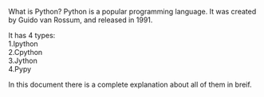 What is Python?
Python is a popular programming language. It was created by Guido van Rossum, and released in 1991.

It has 4 types:<br>
1.Ipython<br>
2.Cpython<br>
3.Jython<br>
4.Pypy<br>

In this document there is a complete explanation about all of them in breif.
